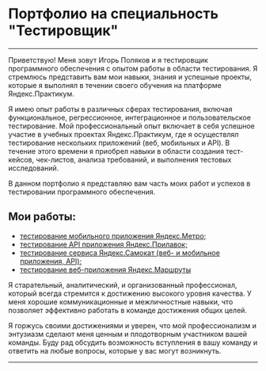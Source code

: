 # Портфолио на специальность "Тестировщик"

---

Приветствую! Меня зовут Игорь Поляков и я тестировщик программного обеспечения с опытом работы в области тестирования. Я стремлюсь представить вам мои навыки, знания и успешные проекты, которые я выполнял в течении своего обучения на платформе Яндекс.Практикум.

Я имею опыт работы в различных сферах тестирования, включая функциональное, регрессионное, интеграционное и пользовательское тестирование. Мой профессиональный опыт включает в себя успешное участие в учебных проектах Яндекс.Практикум, где я осуществлял тестирование нескольких приложений (веб, мобильных и API). В течение этого времени я приобрел навыки в области создания тест-кейсов, чек-листов, анализа требований, и выполнения тестовых исследований.

В данном портфолио я представляю вам часть моих работ и успехов в тестировании программного обеспечения.

## Мои работы:

- [тестирование мобильного приложения Яндекс.Метро;][1]
- [тестирование API приложения Яндекс.Прилавок;][2]
- [тестирование сервиса Яндекс.Самокат (веб- и мобильное приложения, API);][3]
- [тестирование веб-приложения Яндекс.Маршруты][4]

Я старательный, аналитический, и организованный профессионал, который всегда стремится к достижению высокого уровня качества. У меня хорошие коммуникационные и межличностные навыки, что позволяет эффективно работать в команде достижения общих целей.

Я горжусь своими достижениями и уверен, что мой профессионализм и энтузиазм сделают меня ценным и плодотворным участником вашей команды. Буду рад обсудить возможность вступления в вашу команду и ответить на любые вопросы, которые у вас могут возникнуть.

---

[1]: https://шgithub.com/igorpolykov/yandex-metro-mobile-app-testing
[2]: https://github.com/igorpolykov/yandex-counter-API-testing
[3]: https://github.com/igorpolykov/yandex-scooter-testing
[4]: https://github.com/igorpolykov/yandex-routes-testing